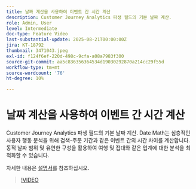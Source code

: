 ```yaml
---
title: 날짜 계산을 사용하여 이벤트 간 시간 계산
description: Customer Journey Analytics 파생 필드의 기본 날짜 계산.
role: Admin, User
level: Intermediate
doc-type: Feature Video
last-substantial-update: 2025-08-21T00:00:00Z
jira: KT-18792
thumbnail: 3471043.jpeg
exl-id: f124f6ef-220d-498c-9cfa-a08a7983f300
source-git-commit: aa5c836356364534d19030292870a214cc29f55d
workflow-type: tm+mt
source-wordcount: '76'
ht-degree: 10%

---
```


# 날짜 계산을 사용하여 이벤트 간 시간 계산

Customer Journey Analytics 파생 필드의 기본 날짜 계산. Date Math는 심층적인 사용자 행동 분석을 위해 검색-주문 기간과 같은 이벤트 간의 시간 차이를 계산합니다. 동적 날짜 범위 및 유연한 구성을 활용하여 여행 및 접대와 같은 업계에 대한 분석을 최적화할 수 있습니다.

자세한 내용은 [설명서](https://experienceleague.adobe.com/ko/docs/analytics-platform/using/cja-dataviews/derived-fields)를 참조하십시오.

>[!VIDEO](https://video.tv.adobe.com/v/3471072/?learn=on&captions=kor)
